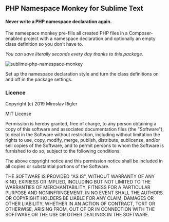 ## PHP Namespace Monkey for Sublime Text

#### Never write a PHP namespace declaration again.

The namespace monkey pre-fills all created PHP files in a Composer-enabled project with a namespace declaration and optionally an empty class definition so you don't have to.

*You can save literally seconds every day thanks to this package.*

![sublime-php-namespace-monkey](https://user-images.githubusercontent.com/821582/56864048-37a87380-69be-11e9-9c94-4e54334ed39f.gif)

Set up the namespace declaration style and turn the class definitions on and off in the package settings.

### Licence

Copyright (c) 2019 Miroslav Rigler

MIT License

Permission is hereby granted, free of charge, to any person obtaining
a copy of this software and associated documentation files (the
"Software"), to deal in the Software without restriction, including
without limitation the rights to use, copy, modify, merge, publish,
distribute, sublicense, and/or sell copies of the Software, and to
permit persons to whom the Software is furnished to do so, subject to
the following conditions:

The above copyright notice and this permission notice shall be
included in all copies or substantial portions of the Software.

THE SOFTWARE IS PROVIDED "AS IS", WITHOUT WARRANTY OF ANY KIND,
EXPRESS OR IMPLIED, INCLUDING BUT NOT LIMITED TO THE WARRANTIES OF
MERCHANTABILITY, FITNESS FOR A PARTICULAR PURPOSE AND
NONINFRINGEMENT. IN NO EVENT SHALL THE AUTHORS OR COPYRIGHT HOLDERS BE
LIABLE FOR ANY CLAIM, DAMAGES OR OTHER LIABILITY, WHETHER IN AN ACTION
OF CONTRACT, TORT OR OTHERWISE, ARISING FROM, OUT OF OR IN CONNECTION
WITH THE SOFTWARE OR THE USE OR OTHER DEALINGS IN THE SOFTWARE.
